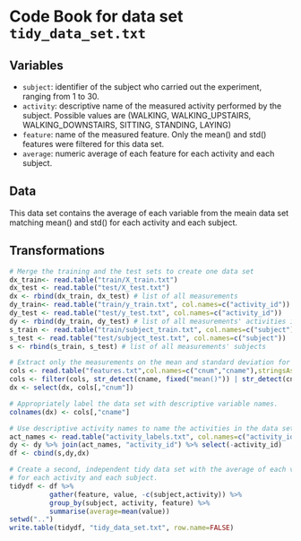 # Code Book for data set `tidy_data_set.txt`  

## Variables

* `subject`: identifier of the subject who carried out the experiment, ranging from 1 to 30. 
* `activity`: descriptive name of the measured activity performed by the subject. Possible values are (WALKING, WALKING_UPSTAIRS, WALKING_DOWNSTAIRS, SITTING, STANDING, LAYING)
* `feature`: name of the measured feature. Only the mean() and std() features were filtered for this data set. 
* `average`: numeric average of each feature for each activity and each subject.


## Data

This data set contains the average of each variable from the meain data set matching mean() and std() for each activity and each subject.

## Transformations

```r
# Merge the training and the test sets to create one data set
dx_train<- read.table("train/X_train.txt")
dx_test <- read.table("test/X_test.txt")
dx <- rbind(dx_train, dx_test) # list of all measurements
dy_train<- read.table("train/y_train.txt", col.names=c("activity_id"))
dy_test <- read.table("test/y_test.txt", col.names=c("activity_id"))
dy <- rbind(dy_train, dy_test) # list of all measurements' activities ids
s_train <- read.table("train/subject_train.txt", col.names=c("subject"))
s_test <- read.table("test/subject_test.txt", col.names=c("subject"))
s <- rbind(s_train, s_test) # list of all measurements' subjects 
```

```r
# Extract only the measurements on the mean and standard deviation for each measurement. 
cols <- read.table("features.txt",col.names=c("cnum","cname"),stringsAsFactors=FALSE)
cols <- filter(cols, str_detect(cname, fixed("mean()")) | str_detect(cname, fixed("std()")))
dx <- select(dx, cols[,"cnum"]) 
```

```r
# Appropriately label the data set with descriptive variable names. 
colnames(dx) <- cols[,"cname"]
```

```r
# Use descriptive activity names to name the activities in the data set
act_names <- read.table("activity_labels.txt", col.names=c("activity_id", "activity"))
dy <- dy %>% join(act_names, "activity_id") %>% select(-activity_id)
df <- cbind(s,dy,dx)  
```

```r
# Create a second, independent tidy data set with the average of each variable 
# for each activity and each subject.
tidydf <- df %>% 
          gather(feature, value, -c(subject,activity)) %>% 
          group_by(subject, activity, feature) %>%
          summarise(average=mean(value))
setwd("..")
write.table(tidydf, "tidy_data_set.txt", row.name=FALSE)
```
